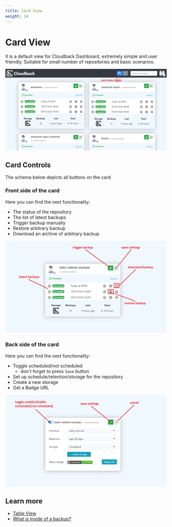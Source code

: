 ```yaml
---
title: Card View
weight: 14
---
```


# Card View

It is a default view for Cloudback Dashboard, extremely simple and user friendly. Suitable for small number of repositories and basic scenarios. 

<img src="/static/features/card-view-1.png" alt="Card View"/>

## Card Controls

The schema below depicts all buttons on the card

### Front side of the card

Here you can find the next functionality:
* The status of the repository
* The list of latest backups
* Trigger backup manually
* Restore arbitrary backup
* Download an archive of arbitrary backup

<img src="/static/features/card-view-2.png" alt="Card View"/>

### Back side of the card

Here you can find the next functionality:
* Toggle scheduled/not scheduled 
    * don't forget to press `Save` button
* Set up schedule/retention/storage for the repository
* Create a new storage
* Get a Badge URL

<img src="/static/features/card-view-3.png" alt="Card View"/>


## Learn more

- [Table View](/features/table-view)
- [What is inside of a backup?](/features/metadata)
